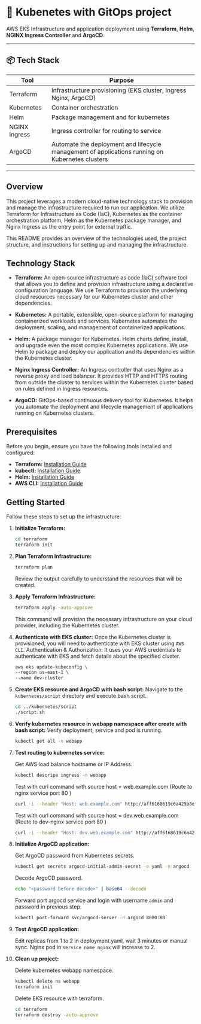 # 🚀 Kubenetes with GitOps project

AWS EKS Infrastructure and application deployment using **Terraform**, **Helm**, **NGINX Ingress Controller** and **ArgoCD**.

---

## 📦 Tech Stack

| Tool        | Purpose                                      |
|-------------|----------------------------------------------|
| Terraform   | Infrastructure provisioning (EKS cluster, Ingress Nginx, ArgoCD)   |
| Kubernetes  | Container orchestration                      |
| Helm        | Package management and for kubernetes    |
| NGINX Ingress | Ingress controller for routing to service       |
| ArgoCD | Automate the deployment and lifecycle management of applications running on Kubernetes clusters   |
---

## Overview

This project leverages a modern cloud-native technology stack to provision and manage the infrastructure required to run our application. We utilize Terraform for Infrastructure as Code (IaC), Kubernetes as the container orchestration platform, Helm as the Kubernetes package manager, and Nginx Ingress as the entry point for external traffic.

This README provides an overview of the technologies used, the project structure, and instructions for setting up and managing the infrastructure.

## Technology Stack

* **Terraform:** An open-source infrastructure as code (IaC) software tool that allows you to define and provision infrastructure using a declarative configuration language. We use Terraform to provision the underlying cloud resources necessary for our Kubernetes cluster and other dependencies.

* **Kubernetes:** A portable, extensible, open-source platform for managing containerized workloads and services. Kubernetes automates the deployment, scaling, and management of containerized applications.

* **Helm:** A package manager for Kubernetes. Helm charts define, install, and upgrade even the most complex Kubernetes applications. We use Helm to package and deploy our application and its dependencies within the Kubernetes cluster.

* **Nginx Ingress Controller:** An Ingress controller that uses Nginx as a reverse proxy and load balancer. It provides HTTP and HTTPS routing from outside the cluster to services within the Kubernetes cluster based on rules defined in Ingress resources.

* **ArgoCD:** GitOps-based continuous delivery tool for Kubernetes. It helps you automate the deployment and lifecycle management of applications running on Kubernetes clusters.


## Prerequisites

Before you begin, ensure you have the following tools installed and configured:

* **Terraform:** [Installation Guide](https://developer.hashicorp.com/terraform/install)
* **kubectl:** [Installation Guide](https://docs.aws.amazon.com/eks/latest/userguide/install-kubectl.html)
* **Helm:** [Installation Guide](https://helm.sh/docs/intro/install/)
* **AWS CLI:** [Installation Guide](https://docs.aws.amazon.com/cli/latest/userguide/getting-started-install.html)


## Getting Started

Follow these steps to set up the infrastructure:

1.  **Initialize Terraform:**
    ```bash
    cd terraform
    terraform init
    ```

2.  **Plan Terraform Infrastructure:**
    ```bash
    terraform plan
    ```
    Review the output carefully to understand the resources that will be created.

3.  **Apply Terraform Infrastructure:**
    ```bash
    terraform apply -auto-approve
    ```
    This command will provision the necessary infrastructure on your cloud provider, including the Kubernetes cluster.

4.  **Authenticate with EKS cluster:**
    Once the Kubernetes cluster is provisioned, you will need to authenticate with EKS cluster using `AWS CLI`.
    Authentication & Authorization: It uses your AWS credentials to authenticate with EKS and fetch details about the specified cluster.
     ```bash
    aws eks update-kubeconfig \
    --region us-east-1 \
    --name dev-cluster
    ```

5.  **Create EKS resource and ArgoCD with bash script:**
    Navigate to the `kubernetes/script` directory and execute bash script.
    ```bash
    cd ../kubernetes/script
    ./script.sh
    ```

6.  **Verify kubernetes resource in webapp namespace after create with bash script:**
    Verify deployment, service and pod is running.
    ```bash
    kubectl get all -n webapp
    ```

7.  **Test routing to kubernetes service:**

    Get AWS load balance hostname or IP Address.
    ```bash
    kubectl descripe ingress -n webapp
    ```

    Test with curl command with source host = web.example.com (Route to nginx service port 80 )
    ```bash
    curl -i --header "Host: web.example.com" http://aff6168619c6a429b8e1e4b660a00173-1339339846.us-east-1.elb.amazonaws.com
    ```

    Test with curl command with source host = dev.web.example.com (Route to dev-nginx service port 80 )
    ```bash
    curl -i --header "Host: dev.web.example.com" http://aff6168619c6a429b8e1e4b660a00173-1339339846.us-east-1.elb.amazonaws.com
    ```
8.  **Initialize ArgoCD application:**

    Get ArgoCD password from Kubernetes secrets.
    ```bash
    kubectl get secrets argocd-initial-admin-secret -o yaml -n argocd
    ```

    Decode ArgoCD password.
    ```bash
    echo "<password before decode>" | base64 --decode
    ```

    Forward port argocd service and login with username `admin` and password in previous step.
    ```bash
    kubectl port-forward svc/argocd-server -n argocd 8080:80
    ```

9.  **Test ArgoCD application:**

    Edit replicas from 1 to 2 in deployment.yaml, wait 3 minutes or manual sync.
    Nginx pod in `service name nginx` will increase to 2.


8.  **Clean up project:**

    Delete kubernetes webapp namespace.

     ```bash
    kubectl delete ns webapp
    terraform init
    ```
    Delete EKS resource with terraform.

    ```bash
    cd terraform
    terraform destroy -auto-approve
    ```